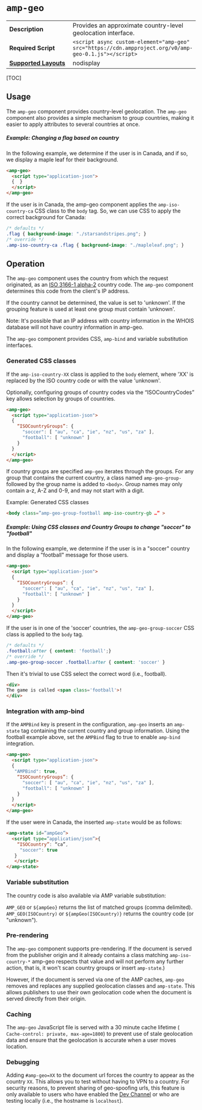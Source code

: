 <!---
Copyright 2018 The AMP HTML Authors. All Rights Reserved.

Licensed under the Apache License, Version 2.0 (the "License");
you may not use this file except in compliance with the License.
You may obtain a copy of the License at

      http://www.apache.org/licenses/LICENSE-2.0

Unless required by applicable law or agreed to in writing, software
distributed under the License is distributed on an "AS-IS" BASIS,
WITHOUT WARRANTIES OR CONDITIONS OF ANY KIND, either express or implied.
See the License for the specific language governing permissions and
limitations under the License.
-->

# <a name="amp-geo"></a> `amp-geo`

<table>
  <tr>
    <td width="40%"><strong>Description</strong></td>
    <td>Provides an approximate country-level geolocation interface.</td>
  </tr>

  <tr>
    <td width="40%"><strong>Required Script</strong></td>
    <td><code>&lt;script async custom-element="amp-geo" src="https://cdn.ampproject.org/v0/amp-geo-0.1.js">&lt;/script></code></td>
  </tr>
  <tr>
    <td class="col-fourty"><strong><a href="https://www.ampproject.org/docs/guides/responsive/control_layout.html">Supported Layouts</a></strong></td>
    <td>nodisplay</td>
  </tr>
</table>

[TOC]

## Usage

The `amp-geo` component provides country-level geolocation. The `amp-geo` component also provides a simple mechanism to group countries, making it easier to apply attributes to several countries at once.

##### Example:  Changing a flag based on country

In the following example, we determine if the user is in Canada, and if so, we display a maple leaf for their background.

```html
<amp-geo>
  <script type="application-json">
  {  }
  </script>
</amp-geo>
```

If the user is in Canada, the amp-geo component applies the `amp-iso-country-ca` CSS class  to the `body` tag.  So, we can use CSS to apply the correct background for Canada:

````css
/* defaults */
.flag { background-image: "./starsandstripes.png"; }
/* override */
.amp-iso-country-ca .flag { background-image: "./mapleleaf.png"; }
````

## Operation

The `amp-geo` component uses the country from which the request originated, as an [ISO 3166-1 alpha-2](https://en.wikipedia.org/wiki/ISO_3166-1_alpha-2 "ISO 3166-1 alpha-2 ") country code. The `amp-geo` component determines this code from the client's IP address. 

If the country cannot be determined, the value is set to 'unknown'.  If the grouping feature is used at least one group must contain 'unknown'.

Note: It's possible that an IP address with country information in the WHOIS database will not have country information in amp-geo. 

The `amp-geo` component provides CSS, `amp-bind` and variable substitution interfaces. 

### Generated CSS classes
If the `amp-iso-country-XX` class is applied to the `body` element, where 'XX' is replaced by the ISO country code or with the value 'unknown'.

Optionally, configuring groups of country codes via the “ISOCountryCodes” key allows selection by groups of countries.

```html
<amp-geo>
  <script type="application-json">
  {
    “ISOCountryGroups”: {
      "soccer": [ "au", "ca", "ie", "nz", "us", "za" ],
      "football": [ "unknown" ]
    }
  }
  </script>
</amp-geo>
```

If country groups are specified `amp-geo` iterates through the groups. For any group that contains the current country, a class named `amp-geo-group-` followed by the group name is added to `<body>`. Group names may only contain a-z, A-Z and 0-9, and may not start with a digit.

Example: Generated CSS classes

````html
<body class=”amp-geo-group-football amp-iso-country-gb …” >
````

##### Example: Using CSS classes and Country Groups to change "soccer" to "football" 

In the following example, we determine if the user is in a "soccer" country and display a "football" message for those users.

````html
<amp-geo>
  <script type="application-json">
  {
    “ISOCountryGroups”: {
      "soccer": [ "au", "ca", "ie", "nz", "us", "za" ],
      "football": [ "unknown" ]
    }
  }
  </script>
</amp-geo>
````

If the user is in one of the 'soccer' countries, the `amp-geo-group-soccer` CSS class is applied to the `body` tag.  

````css
/* defaults */
.football:after { content: 'football';}
/* override */
.amp-geo-group-soccer .football:after { content: 'soccer' }
````

Then it's trivial to use CSS select the correct word (i.e., football).

````html
<div>
The game is called <span class='football'>!
</div>
````

### Integration with amp-bind

If the `AMPBind` key is present in the configuration, `amp-geo` inserts an `amp-state` tag containing the current country and group information.  Using the football example above, set the  `AMPBind` flag to true to enable `amp-bind` integration.

````html
<amp-geo>
  <script type="application-json">
  {
   "AMPBind": true,
    “ISOCountryGroups”: {
      "soccer": [ "au", "ca", "ie", "nz", "us", "za" ],
      "football": [ "unknown" ]
    }
  }
  </script>
</amp-geo>
````

If the user were in Canada, the inserted `amp-state` would be as follows:

````html
<amp-state id=”ampGeo”>
  <script type=”application/json”>{
	“ISOCountry”: “ca”,
   	 "soccer": true
   }
   </script>
</amp-state>
````


### <a name="variable-substitution"></a>Variable substitution

The country code is also available via AMP variable substitution:

`AMP_GEO` or `${ampGeo}` returns the list of matched groups (comma delimited).
`AMP_GEO(ISOCountry)` or `${ampGeo(ISOCountry)}` returns the country code (or "unknown").

### Pre-rendering

The `amp-geo` component supports pre-rendering.  If the document is served from the publisher origin and it already contains a class matching `amp-iso-country-*` amp-geo respects that value and will not perform any further action, that is, it won't scan country groups or insert `amp-state`.)

However, if the document is served via one of the AMP caches, `amp-geo` removes and replaces any supplied geolocation classes and `amp-state`. This allows publishers to use their own geolocation code when the document is served directly from their origin.

### Caching

The `amp-geo` JavaScript file is served with a 30 minute cache lifetime ( `Cache-control: private, max-age=1800`) to prevent use of stale geolocation data and ensure that the geolocation is accurate when a user moves location.

### Debugging

Adding `#amp-geo=XX` to the document url forces the country to appear as the country `XX`. This allows you to test without having to VPN to a country. For security reasons, to prevent sharing of geo-spoofing urls, this feature is only available to users who have enabled the [Dev Channel](https://www.ampproject.org/docs/reference/experimental) or who are testing locally (i.e., the hostname is `localhost`).

